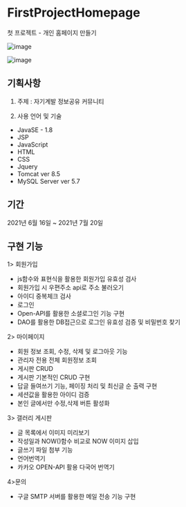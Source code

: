 # FirstProjectHomepage
첫 프로젝트 - 개인 홈페이지 만들기 

![image](https://user-images.githubusercontent.com/92525310/148019946-a7ded44b-7f5c-443b-9fcb-447c6da2e8bf.png)

![image](https://user-images.githubusercontent.com/92525310/148019975-b8c1927c-4a0c-462f-88eb-974ca72eb423.png)

## 기획사항
1. 주제 : 자기계발 정보공유 커뮤니티

2. 사용 언어 및 기술
- JavaSE - 1.8
- JSP
- JavaScript
- HTML
- CSS
- Jquery
- Tomcat ver 8.5
- MySQL Server ver 5.7

## 기간
2021년 6월 16일 ~ 2021년 7월 20일

## 구현 기능

1> 회원가입
- js함수와 표현식을 활용한 회원가입 유효성 검사
- 회원가입 시 우편주소 api로 주소 불러오기
- 아이디 중복체크 검사
- 로그인
- Open-API를 활용한 소셜로그인 기능 구현
- DAO를 활용한 DB접근으로 로그인 유효성 검증 및 비밀번호 찾기

2> 마이페이지
- 회원 정보 조회, 수정, 삭제 및 로그아웃 기능
- 관리자 전용 전체 회원정보 조회
- 게시판 CRUD
- 게시판 기본적인 CRUD 구현
- 답글 들여쓰기 기능, 페이징 처리 및 최신글 순 출력 구현
- 세션값을 활용한 아이디 검증
- 본인 글에서만 수정,삭제 버튼 활성화

3> 갤러리 게시판
- 글 목록에서 이미지 미리보기
- 작성일과 NOW()함수 비교로 NOW 이미지 삽입
- 글쓰기 파일 첨부 기능
- 언어번역기
- 카카오 OPEN-API 활용 다국어 번역기

4>문의
- 구글 SMTP 서버를 활용한 메일 전송 기능 구현
